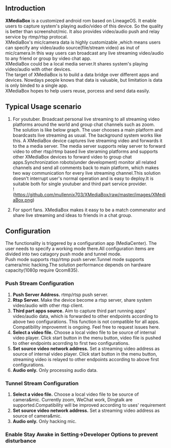 Introduction
------------
**XMediaBox** is a customized android rom based on LineageOS. It enable users to capture system's playing audio/video of this device. So the quality is better than screenshot/mic. It also provides video/audio push and relay service by rtmp/rtsp protocal.  
XMediaBox's mic/camera data is highly customizable ,which means users can  specify any video/audio source(file/stream video) as inut of mic/camera.In this way users can broadcast any live streaming video/audio to any friend or group by video chat app.  
XMediaBox could be a local media server.It shares system's playing video/audio with other devices.  
The target of XMediaBox is to build a data bridge over different apps and devices. Nowdays people knows that data is valuable, but limitation is data is only binded to a single app.  
XMediaBox hopes to help users reuse, porcess and send data easily.   



Typical Usage scenario
-----------
1. For youtuber. Broadcast personal live streaming to all streaming video platforms around the world and group chat channels such as zoom.  
The solution is like below graph. The user chooses a main platform and boardcasts live streaming as usual. The background system works like this. A XMediaBox device captures live streaming video and forwards it to the a media server. The media server supports relay server to forward video to other rtsp/rtmp based live steraming platforms and supports other XMediaBox devices to forward video to group chat apps.Synchronization robots(under development)  monitor all related channels and send all comments back to main platform, which makes two way communication for every live streaming channel.This solution doesn't interrupt user's normal operation and is easy to deploy.It is suitable both for single youtuber and third part service provider.  
!(https://github.com/mullennix703/XMediaBox/raw/master/images/XMediaBox.png)

2. For sport fans. XMediaBox makes it easy to be a match commenator and share live streaming and ideas to friends in a chat group. 



Configuration 
-------
The functionality is triggered by a configuration app (MediaCenter). The user needs to specify a working mode there.All configuration items are divided into two catagory push mode and tunnel mode.  
Push mode supports rtsp/rtmp push server.Tunnel mode supports camera/mic hacking.The solution performance depends on hardware capacity(1080p require Qcom835).  
### Push Stream Configuration
1. **Push Server Address.** rtmp/rtsp push server.
2. **Rtsp Server.** Make the device become a rtsp server, share system video/audio with other rtsp client.
3. **Third part apps source.** Aim to capture third part running apps' video/audio data, which is forwarded to other endpoints according to above two configurations. This function is not compatible for all apps. Compatibility improvemnt is ongoing. Feel free to request issues here.
4. **Select a video file.** Choose a local video file to be source of internal video player. Click start button in the menu button, video file is pushed to other endpoints acorrding to first two configurations.
5. **Set source video network address.** Set a streaming video address as source of internal video player. Click start button in the menu button, streaming video is relayed to other endpoints according to above first configurations.
6. **Audio only.** Only processing audio data.

### Tunnel Stream Configuration
1. **Select a video file.** Choose a local video file to be source of camera&mic. Currently zoom, WeChat work, Dingtalk are supported.Compatibility will be improved according to uses' requirement
5. **Set source video network address.** Set a streaming video address as source of camera&mic. 
6. **Audio only.** Only hacking mic.

### Enable Stay Awake in Setting->Developer Options to prevent disturbance


